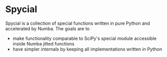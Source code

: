 # Spycial

Spycial is a collection of special functions written in pure Python
and accelerated by Numba. The goals are to

- make functionality comparable to SciPy's special module accessible
  inside Numba jitted functions
- have simpler internals by keeping all implementations written in
  Python
